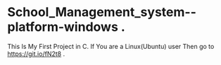 # School_Management_system--platform-windows .
This Is My First Project in C. If You are a Linux(Ubuntu) user Then go to https://git.io/fN2t8 . 
